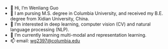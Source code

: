 - 👋 Hi, I’m Wenliang Guo
- :school: I am pursing M.S. degree in Columbia University, and received my B.E. degree from Xidian University, China.
- 👀 I’m interested in deep learning, computer vision (CV) and natural language processing (NLP).
- 🌱 I’m currently learning multi-modal and representation learning. 
- 📫 email: wg2397@columbia.edu

<!---
BrightGuo048/BrightGuo048 is a ✨ special ✨ repository because its `README.md` (this file) appears on your GitHub profile.
You can click the Preview link to take a look at your changes.
--->
